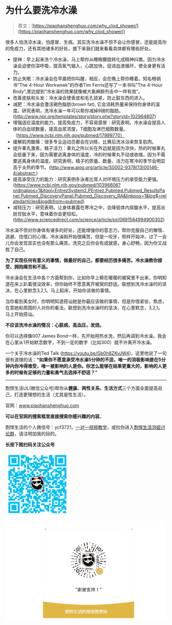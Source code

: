 # 为什么要洗冷水澡

> 原文：[https://piaohanshenghuo.com/why_clod_shower/](https://piaohanshenghuo.com/why_clod_shower/)

很多人怕洗凉水澡，怕感冒、生病。其实洗冷水澡不但不会让你感冒，还能提高你的免疫力，还有其他诸多的好处，接下来我们就来看看具体都有哪些好处。

*   提神：早上起来洗个冷水澡，马上帮你从睡眼朦胧转化成精神抖擞。因为冷水澡会迫使你深呼吸，提高氧气输入，心跳加快，促进血液循环，使全身更有活力。
*   防止失眠：冷水澡会在早晨把你叫醒，相反，会在晚上帮你睡着。知名畅销书”The 4-Hour Workweek”的作者Tim Ferris还写了一本书叫”The 4-Hour Body”,里边提到“冷水澡的效果就像被大象麻醉剂击中一样有效”。
*   改善皮肤和头发：冷水澡会使表皮和毛孔锁紧，防止脏东西的进入。
*   减肥：冷水澡会激活褐色脂肪(brown fat), 它会消耗热量来保持你身体的温度。研究表明，洗冷水澡一年可以帮你减掉9磅的脂肪。(http://www.npr.org/templates/story/story.php?storyId=102964807)
*   增强适应温度的能力，提高免疫力，不容易感冒：研究表明，冷水澡会提高人体的白血球数量，提高血浆浓度，T细胞及淋巴细胞数量。（https://www.ncbi.nlm.nih.gov/pubmed/17999770）
*   缓解肌肉酸痛：很多专业运动员都会在训练、比赛后洗冰浴来恢复肌肉。
*   提升睾丸激素，精子活力：睾丸之所以长在外边就是因为凉快，热的时候睾丸会低垂下来，因为需要逃离身体的温度，冷的时候睾丸不动或收缩，因为不需要逃离身体的温度。研究表明，精子的质量、数量、活力在寒冷的季节会明显高于炎热的季节。(http://www.ajog.org/article/S0002-9378(13)00146-4/abstract )
*   提高承受压力的能力：研究表明冬泳者比常人对环境压力的承受能力更强。(https://www.ncbi.nlm.nih.gov/pubmed/10396606?ordinalpos=1&itool=EntrezSystem2.PEntrez.Pubmed.Pubmed_ResultsPanel.Pubmed_DiscoveryPanel.Pubmed_Discovery_RA&linkpos=1&log$=relatedarticles&logdbfrom=pubmed)
*   减轻压力：研究表明，让身体暴露在寒冷之中，会降低体内尿酸水平，提高谷胱甘肽水平，意味着你会更轻松。(http://www.sciencedirect.com/science/article/pii/0891584994900302)

冷水澡不但对你身体有诸多的好处，还能增强你的意志力，帮你克服自己的懒惰、逃避、找借口的心理。冷水澡刚开始很痛苦，但是一咬牙，照样开始冲，过了一会儿你会发现其实也没有那么痛苦。洗完之后你会有成就感，身心舒畅，因为你又战胜了自己。

**为了实现任何有意义的事情，做最好的自己，都要经历很多痛苦。冷水澡教你接受、拥抱痛苦和不适。**

冷水澡会在生活中各个方面帮到你，比如你早上赖在暖暖的被窝里不出来，你明知道在床上趴着很没效率，但你始终不愿意离开被窝的舒适。联想到洗冷水澡时的坚决，在心里默念3,2,1。马上起床，开始你该做的事情。

当你看到美女时，你明明知道搭讪她是你最应该做的事情，但是你很紧张，焦虑，在意她和周围的人对你的看法。联想到洗冷水澡时的坚决，在心里默念，3,2,1。马上开始搭讪。

**不应该洗冷水澡的情况：心脏病，高血压，发烧。**

你可以选择像007 James Bond一样，先开始用热水洗，然后再调到冷水澡。我会在心里从1开始默念数字，不到一定的数字（比如300）就不许离开冷水澡。

一个关于冷水澡的Ted Talk (https://youtu.be/Gb0h8ZKvJW4)，这里他说了一句很有道理的话：**“如果你不愿意承受冷水澡5分钟的不适，唯一的消极影响是在5分钟内你冷得难受，唯一被影响的人是你。你怎么能够在结果更重大的，影响的人更多的时候有足够的力量和勇气去选择不舒适？”**

* * *

剽悍生活UL(微信公众号)帮你从**健康、两性关系、生活方式**三个方面全面提高自己，打造更理想的生活（尤其是性生活）。

官网：www.piaohanshenghuo.com

**可以在官网的搜索框里直接搜索你感兴趣的内容**。

剽悍生活的个人微信号：ycf3721，[一对一视频教学](https://www.piaohanshenghuo.com/1on1_coaching/)，或拉你进入[剽悍生活泡妞讨论群](https://piaohanshenghuo.com/ul-group-chat/)，请注明加我的目的。

**长按下图扫码关注公众号**

![](img/f283aab34dffe75dd56c46ab47e6c49a.png)

![](img/253ab21a9c1e16853784357fbee5c563.png)


